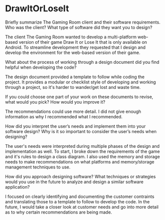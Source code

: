 # DrawItOrLoseIt

Briefly summarize The Gaming Room client and their software requirements. Who was the client? What type of software did they want you to design?

The client The Gaming Room wanted to develop a multi-platform web-based version of their game Draw It or Lose It that is only available on Android. To streamline development they requested that I design and develop the environment for the web-based version of their game.

What about the process of working through a design document did you find helpful when developing the code?

The design document provided a template to follow while coding the project. It provides a modular or checklist style of developing and working through a project, so it's harder to wander/get lost and waste time.

If you could choose one part of your work on these documents to revise, what would you pick? How would you improve it?

The recommendations could use more detail. I did not give enough information as why I recommended what I recommended.

How did you interpret the user’s needs and implement them into your software design? Why is it so important to consider the user’s needs when designing?

The user's needs were interpreted during multiple phases of the design and implementation as well. To start, I broke down the requirements of the game and it's rules to design a class diagram. I also used the memory and storage needs to make recommendations on what platforms and memory/storage management techniques to use.

How did you approach designing software? What techniques or strategies would you use in the future to analyze and design a similar software application?

I focused on clearly identifying and documenting the customer contraints and translating those to a template to follow to develop the code. In the future, I would take a closer look at customer needs and go into more detail as to why certain recommendations are being made.
